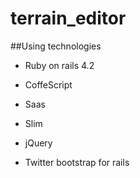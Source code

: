 # terrain_editor

##Using technologies

* Ruby on rails 4.2

* CoffeScript

* Saas

* Slim

* jQuery

* Twitter bootstrap for rails

